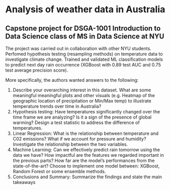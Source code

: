 # Analysis of weather data in Australia
## Capstone project for DSGA-1001 Introduction to Data Science class of MS in Data Science at NYU

The project was carried out in collaboration with other NYU students.
Perfomed hypothesis testing (resampling methods) on temperature data to investigate climate change. Trained and validated ML classification models to predict next day rain occurrence (XGBoost with 0.89 test AUC and 0.75 test average precision score).

More specifically, the authors wanted answers to the following:
1)	Describe your overarching interest in this dataset. What are some meaningful meaningful plots and other visuals (e.g. Heatmap of the geographic location of precipitation or Min/Max temp) to illustrate temperature trends over time in Australia?
2)	Hypothesis testing: Have temperatures significantly changed over the time frame we are analyzing? Is it a sign of the presence of global warming? Design a test statistic to address the difference of temperatures.
3)	Linear Regression: What is the relationship between temperature and C02 emissions? What if we account for pressure and humidity? Investigate the relationship between the two variables.
4)	Machine Learning: Can we effectively predict rain tomorrow using the data we have? How impactful are the features we regarded important in the previous parts? How far are the model’s performances from the state-of-the-art? Choose to implement one model between: XGBoost, Random Forest or some ensemble methods.
6)	Conclusions and Summary: Summarize the findings and state the main takeaways

